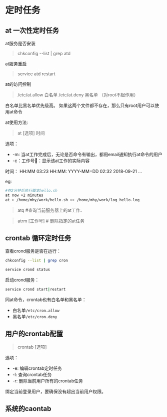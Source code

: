 # 定时任务

## at 一次性定时任务
at服务是否安装
> chkconfig --list | grep atd

at服务重启
> service atd restart

at的访问控制
> /etc/at.allow 白名单
> /etc/at.deny 黑名单 （对root不起作用）

白名单比黑名单优先级高。
如果这两个文件都不存在，那么只有root用户可以使用at命令

at使用方法:
> at [选项] 时间

选项：
 - -m: 当at工作完成后，无论是否命令有输出，都用email通知执行at命令的用户
 - -c：工作号：显示该at工作的实际内容

时间：
HH:MM  03:23
HH:MM: YYYY-MM=DD 02:32 2018-09-21
...

eg:
```sh
#在2分钟后执行脚本hello.sh
at now +2 minutes 
at > /home/mhy/work/hello.sh >> /home/mhy/work/log_hello.log
```

> atq #查询当前服务器上的at工作、

> atrm [工作号] # 删除指定的at任务

## crontab 循环定时任务
查看crond服务是否在运行：
```sh
chkconfig --list | grep cron
```
```sh
service crond status
```
启动crond服务：
```sh
service crond start|restart
```
同at命令，crontab也有白名单和黑名单：
- 白名单`/etc/cron.allow`
- 黑名单`/etc/cron.deny`

## 用户的crontab配置
> crontab [选项]

选项：
 - -e: 编辑crontab定时任务
 - -l: 查询crontab任务
 - -r: 删除当前用户所有的crontab任务

绑定当前登录用户，要确保没有超出当前用户权限。



## 系统的caontab
